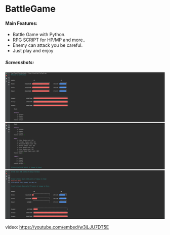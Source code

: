 # BattleGame

#### Main Features:
* Battle Game with Python.
* RPG SCRIPT for HP/MP and more..
* Enemy can attack you be careful.
* Just play and enjoy


##### Screenshots:
![alt text](https://github.com/ShainHaroni/BattleGame/blob/main/screenshots/1.png)
![alt text](https://github.com/ShainHaroni/BattleGame/blob/main/screenshots/2.png)
![alt text](https://github.com/ShainHaroni/BattleGame/blob/main/screenshots/3.png)

video: https://youtube.com/embed/w3jLJU7DT5E

